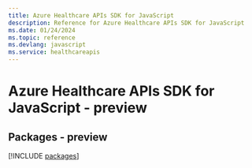 ```yaml
---
title: Azure Healthcare APIs SDK for JavaScript
description: Reference for Azure Healthcare APIs SDK for JavaScript
ms.date: 01/24/2024
ms.topic: reference
ms.devlang: javascript
ms.service: healthcareapis
---
```

# Azure Healthcare APIs SDK for JavaScript - preview
## Packages - preview
[!INCLUDE [packages](healthcare-apis-index.md)]